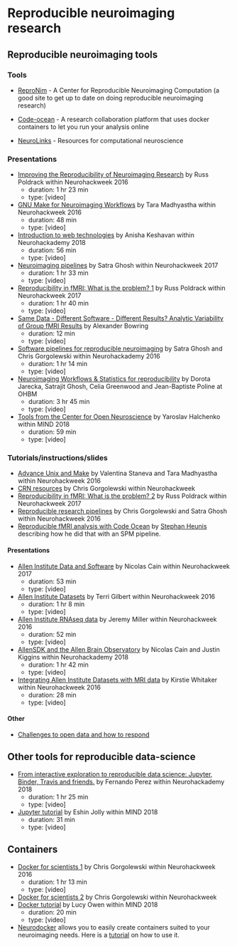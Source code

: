 # Reproducible neuroimaging research

## Reproducible neuroimaging tools

### Tools

- [ReproNim](http://www.reproducibleimaging.org/index.html) - A Center for
  Reproducible Neuroimaging Computation (a good site to get up to date on doing
  reproducible neuroimaging research)
- [Code-ocean](https://codeocean.com/) - A research collaboration platform that
  uses docker containers to let you run your analysis online

- [NeuroLinks](https://brainhack101.github.io/neurolinks/) - Resources for
  computational neuroscience

### Presentations

- [Improving the Reproducibility of Neuroimaging Research](https://neurohackademy.org/course/improving-the-reproducibility-of-neuroimaging-research/)
  by Russ Poldrack within Neurohackweek 2016
  - duration: 1 hr 23 min
  - type: [video]
- [GNU Make for Neuroimaging Workflows](https://neurohackademy.org/course/gnu-make-for-neuroimaging-workflows/)
  by Tara Madhyastha within Neurohackweek 2016
  - duration: 48 min
  - type: [video]
- [Introduction to web technologies](https://neurohackademy.org/course/introduction-to-web-technologies/)
  by Anisha Keshavan within Neurohackademy 2018
  - duration: 56 min
  - type: [video]
- [Neuroimaging pipelines](https://neurohackademy.org/course/neuroimaging-pipelines-2/)
  by Satra Ghosh within Neurohackweek 2017
  - duration: 1 hr 33 min
  - type: [video]
- [Reproducibility in fMRI: What is the problem? 1](https://neurohackademy.org/course/reproducibility-in-fmri-what-is-the-problem-2/)
  by Russ Poldrack within Neurohackweek 2017
  - duration: 1 hr 40 min
  - type: [video]
- [Same Data - Different Software - Different Results? Analytic Variability of Group fMRI Results](https://www.pathlms.com/ohbm/courses/8246/sections/12541/video_presentations/116000)
  by Alexander Bowring
  - duration: 12 min
  - type: [video]
- [Software pipelines for reproducible neuroimaging](https://neurohackademy.org/course/software-pipelines-for-reproducible-neuroimaging/)
  by Satra Ghosh and Chris Gorgolewski within Neurohackademy 2016
  - duration: 1 hr 14 min
  - type: [video]
- [Neuroimaging Workflows & Statistics for reproducibility](https://www.pathlms.com/ohbm/courses/8246/sections/12542/video_presentations/115885)
  by Dorota Jarecka, Satrajit Ghosh, Celia Greenwood and Jean-Baptiste Poline at
  OHBM
  - duration: 3 hr 45 min
  - type: [video]
- [Tools from the Center for Open Neuroscience](https://www.youtube.com/watch?v=RBaJn2Xtqzg&index=8&t=2278s&list=PLEE6ggCEJ0H0KOlMKx_PUVB_16VoCfGj9)
  by Yaroslav Halchenko within MIND 2018
  - duration: 59 min
  - type: [video]

### Tutorials/instructions/slides

- [Advance Unix and Make](https://neurohackademy.org/course/advance-unix-and-make/)
  by Valentina Staneva and Tara Madhyastha within Neurohackweek 2016
- [CRN resources](https://neurohackademy.org/course/crn-resources/) by Chris
  Gorgolewski within Neurohackweek
- [Reproducibility in fMRI: What is the problem? 2](https://neurohackademy.org/course/reproducibility-in-fmri-what-is-the-problem-3/)
  by Russ Poldrack within Neurohackweek 2017
- [Reproducible research pipelines](https://neurohackademy.org/course/reproducible-research-pipelines/)
  by Chris Gorgolewski and Satra Ghosh within Neurohackweek 2016
- [Reproducible fMRI analysis with Code Ocean](https://www.fmrwhy.com/2018/10/31/reproducible-fmri-codeocean/)
  by [Stephan Heunis](https://twitter.com/fmrwhy) describing how he did that
  with an SPM pipeline.

#### Presentations

- [Allen Institute Data and Software](https://neurohackademy.org/course/allen-institute-data-and-software/)
  by Nicolas Cain within Neurohackweek 2017
  - duration: 53 min
  - type: [video]
- [Allen Institute Datasets](https://neurohackademy.org/course/allen-institute-datasets/)
  by Terri Gilbert within Neurohackweek 2016
  - duration: 1 hr 8 min
  - type: [video]
- [Allen Institute RNAseq data](https://neurohackademy.org/course/allen-institute-rnaseq-data/)
  by Jeremy Miller within Neurohackweek 2016
  - duration: 52 min
  - type: [video]
- [AllenSDK and the Allen Brain Observatory](https://neurohackademy.org/course/allensdk-and-the-allen-brain-observatory/)
  by Nicolas Cain and Justin Kiggins within Neurohackademy 2018
  - duration: 1 hr 42 min
  - type: [video]
- [Integrating Allen Institute Datasets with MRI data](https://neurohackademy.org/course/integrating-allen-institute-datasets-with-mri-data/)
  by Kirstie Whitaker within Neurohackweek 2016
  - duration: 28 min
  - type: [video]

#### Other

- [Challenges to open data and how to respond](https://github.com/mozillascience/open-data-training/blob/master/Materials/Handouts/ODChallengesQI.md)

## Other tools for reproducible data-science

- [From interactive exploration to reproducible data science: Jupyter, Binder, Travis and friends.](https://neurohackademy.org/course/from-interactive-exploration-to-reproducible-data-science-jupyter-binder-travis-and-friends/)
  by Fernando Perez within Neurohackademy 2018
  - duration: 1 hr 25 min
  - type: [video]
- [Jupyter tutorial](https://www.youtube.com/watch?v=CSkTJRNBTME&index=3&t=4s&list=PLEE6ggCEJ0H0KOlMKx_PUVB_16VoCfGj9)
  by Eshin Jolly within MIND 2018
  - duration: 31 min
  - type: [video]

## Containers

- [Docker for scientists 1](https://neurohackademy.org/course/docker-for-scientists/)
  by Chris Gorgolewski within Neurohackweek 2016
  - duration: 1 hr 13 min
  - type: [video]
- [Docker for scientists 2](https://neurohackademy.org/course/docker/) by Chris
  Gorgolewski within Neurohackweek
- [Docker tutorial](https://www.youtube.com/watch?v=hUvYdXo5MfU&index=17&t=0s&list=PLEE6ggCEJ0H0KOlMKx_PUVB_16VoCfGj9)
  by Lucy Owen within MIND 2018
  - duration: 20 min
  - type: [video]
- [Neurodocker](https://github.com/kaczmarj/neurodocker) allows you to easily
  create containers suited to your neuroimaging needs. Here is a
  [tutorial](https://miykael.github.io/nipype_tutorial/notebooks/introduction_neurodocker.html)
  on how to use it.
